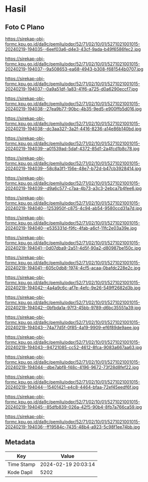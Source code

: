 # Hasil

## Foto C Plano

https://sirekap-obj-formc.kpu.go.id/da9c/pemilu/pdpr/52/71/02/10/01/5271021001015-20240219-194035--6eef03a6-d4e3-43cf-9ada-b49f6586fec2.jpg

https://sirekap-obj-formc.kpu.go.id/da9c/pemilu/pdpr/52/71/02/10/01/5271021001015-20240219-194037--9a508653-ea68-4943-b308-f681544b0707.jpg

https://sirekap-obj-formc.kpu.go.id/da9c/pemilu/pdpr/52/71/02/10/01/5271021001015-20240219-194037--0a9a51df-1a83-41f6-a725-d0a6290eccf7.jpg

https://sirekap-obj-formc.kpu.go.id/da9c/pemilu/pdpr/52/71/02/10/01/5271021001015-20240219-194038--27ea9b77-90bc-4b35-9ed5-e900ffb5d016.jpg

https://sirekap-obj-formc.kpu.go.id/da9c/pemilu/pdpr/52/71/02/10/01/5271021001015-20240219-194038--dc3aa327-3a2f-4416-8236-a14e86b140bd.jpg

https://sirekap-obj-formc.kpu.go.id/da9c/pemilu/pdpr/52/71/02/10/01/5271021001015-20240219-194039--a01539ad-5daf-4372-85d1-2a4fcd1b8c78.jpg

https://sirekap-obj-formc.kpu.go.id/da9c/pemilu/pdpr/52/71/02/10/01/5271021001015-20240219-194039--58c8a3f1-156e-48e7-b72d-b47cb3928414.jpg

https://sirekap-obj-formc.kpu.go.id/da9c/pemilu/pdpr/52/71/02/10/01/5271021001015-20240219-194039--d9a6c577-c7aa-4b73-a3c3-2ebca7b4fee6.jpg

https://sirekap-obj-formc.kpu.go.id/da9c/pemilu/pdpr/52/71/02/10/01/5271021001015-20240219-194040--1253950f-c875-4c94-ab54-9580ccd31a7d.jpg

https://sirekap-obj-formc.kpu.go.id/da9c/pemilu/pdpr/52/71/02/10/01/5271021001015-20240219-194040--e535331d-f9fc-4fab-a6cf-11fc2e03a39e.jpg

https://sirekap-obj-formc.kpu.go.id/da9c/pemilu/pdpr/52/71/02/10/01/5271021001015-20240219-194041--0d07dba9-2a51-4d5f-90a2-d80987be150c.jpg

https://sirekap-obj-formc.kpu.go.id/da9c/pemilu/pdpr/52/71/02/10/01/5271021001015-20240219-194041--605c0db8-1974-4cf5-acaa-0bafdc228e2c.jpg

https://sirekap-obj-formc.kpu.go.id/da9c/pemilu/pdpr/52/71/02/10/01/5271021001015-20240219-194042--4a4a9c6c-af7e-4efc-9e26-549ff2682d3b.jpg

https://sirekap-obj-formc.kpu.go.id/da9c/pemilu/pdpr/52/71/02/10/01/5271021001015-20240219-194042--0bfbda1a-97f3-45bb-9789-d6bc35551a39.jpg

https://sirekap-obj-formc.kpu.go.id/da9c/pemilu/pdpr/52/71/02/10/01/5271021001015-20240219-194043--74a77d5f-0f85-4a19-9909-ef6f89de9aee.jpg

https://sirekap-obj-formc.kpu.go.id/da9c/pemilu/pdpr/52/71/02/10/01/5271021001015-20240219-194043--94721085-cc52-4612-8fca-9083a667aa63.jpg

https://sirekap-obj-formc.kpu.go.id/da9c/pemilu/pdpr/52/71/02/10/01/5271021001015-20240219-194044--dbe7abf8-f48c-4196-9672-73f28d8fef22.jpg

https://sirekap-obj-formc.kpu.go.id/da9c/pemilu/pdpr/52/71/02/10/01/5271021001015-20240219-194044--15401421-e4c8-4464-bfaa-72ef45eedf6f.jpg

https://sirekap-obj-formc.kpu.go.id/da9c/pemilu/pdpr/52/71/02/10/01/5271021001015-20240219-194045--85dfb839-026a-42f5-90b4-8fb7a766ca59.jpg

https://sirekap-obj-formc.kpu.go.id/da9c/pemilu/pdpr/52/71/02/10/01/5271021001015-20240219-194036--ff19584c-7435-48b4-a923-5c98f1ee74bb.jpg


## Metadata

| Key        | Value               |
| ---------- | ------------------- |
| Time Stamp | 2024-02-19 20:03:14 |
| Kode Dapil | 5202                |



